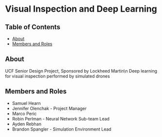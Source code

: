 # Visual Inspection and Deep Learning

## Table of Contents
- [About](#about)
- [Members and Roles](#members-and-roles)

## About
UCF Senior Design Project, Sponsored by Lockheed Martin\n
Deep learning for visual inspection performed by simulated drones

## Members and Roles
- Samuel Hearn
- Jennifer Olenchak - Project Manager
- Marco Peric
- Robin Perlman - Neural Network Sub-team Lead
- Ayden Rebhan
- Brandon Spangler - Simulation Environment Lead

